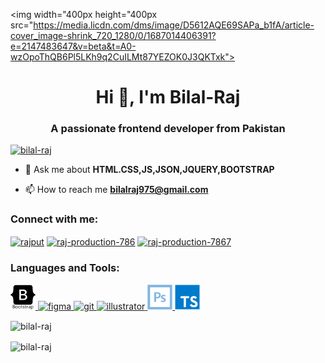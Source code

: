 <img width="400px height="400px src="https://media.licdn.com/dms/image/D5612AQE69SAPa_b1fA/article-cover_image-shrink_720_1280/0/1687014406391?e=2147483647&v=beta&t=A0-wzOpoThQB6Pl5LKh9q2CuILMt87YEZOK0J3QKTxk">
<h1 align="center">Hi 👋, I'm Bilal-Raj</h1>
<h3 align="center">A passionate frontend developer from Pakistan</h3>

<p align="left"> <a href="https://github.com/ryo-ma/github-profile-trophy"><img src="https://github-profile-trophy.vercel.app/?username=bilal-raj" alt="bilal-raj" /></a> </p>

- 💬 Ask me about **HTML.CSS,JS,JSON,JQUERY,BOOTSTRAP**

- 📫 How to reach me **bilalraj975@gmail.com**

<h3 align="left">Connect with me:</h3>
<p align="left">
<a href="https://fb.com/rajput" target="blank"><img align="center" src="https://raw.githubusercontent.com/rahuldkjain/github-profile-readme-generator/master/src/images/icons/Social/facebook.svg" alt="rajput" height="30" width="40" /></a>
<a href="https://instagram.com/raj-production-786" target="blank"><img align="center" src="https://raw.githubusercontent.com/rahuldkjain/github-profile-readme-generator/master/src/images/icons/Social/instagram.svg" alt="raj-production-786" height="30" width="40" /></a>
<a href="https://www.youtube.com/c/raj-production-7867" target="blank"><img align="center" src="https://raw.githubusercontent.com/rahuldkjain/github-profile-readme-generator/master/src/images/icons/Social/youtube.svg" alt="raj-production-7867" height="30" width="40" /></a>
</p>

<h3 align="left">Languages and Tools:</h3>
<p align="left"> <a href="https://getbootstrap.com" target="_blank" rel="noreferrer"> <img src="https://raw.githubusercontent.com/devicons/devicon/master/icons/bootstrap/bootstrap-plain-wordmark.svg" alt="bootstrap" width="40" height="40"/> </a> <a href="https://www.figma.com/" target="_blank" rel="noreferrer"> <img src="https://www.vectorlogo.zone/logos/figma/figma-icon.svg" alt="figma" width="40" height="40"/> </a> <a href="https://git-scm.com/" target="_blank" rel="noreferrer"> <img src="https://www.vectorlogo.zone/logos/git-scm/git-scm-icon.svg" alt="git" width="40" height="40"/> </a> <a href="https://www.adobe.com/in/products/illustrator.html" target="_blank" rel="noreferrer"> <img src="https://www.vectorlogo.zone/logos/adobe_illustrator/adobe_illustrator-icon.svg" alt="illustrator" width="40" height="40"/> </a> <a href="https://www.photoshop.com/en" target="_blank" rel="noreferrer"> <img src="https://raw.githubusercontent.com/devicons/devicon/master/icons/photoshop/photoshop-line.svg" alt="photoshop" width="40" height="40"/> </a> <a href="https://www.typescriptlang.org/" target="_blank" rel="noreferrer"> <img src="https://raw.githubusercontent.com/devicons/devicon/master/icons/typescript/typescript-original.svg" alt="typescript" width="40" height="40"/> </a> </p>

<p><img align="center" src="https://github-readme-stats.vercel.app/api/top-langs?username=bilal-raj&show_icons=true&locale=en&layout=compact" alt="bilal-raj" /></p>

<p><img align="center" src="https://github-readme-streak-stats.herokuapp.com/?user=bilal-raj&" alt="bilal-raj" /></p>

